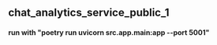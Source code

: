 ## chat_analytics_service_public_1

#### run with "poetry run uvicorn src.app.main:app --port 5001"
